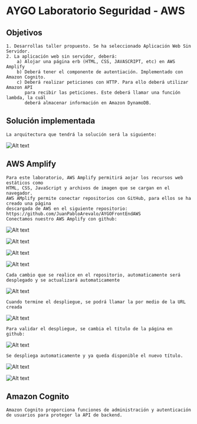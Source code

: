# AYGO Laboratorio Seguridad - AWS

## Objetivos
	1. Desarrollas taller propuesto. Se ha seleccionado Aplicación Web Sin Servidor.
	2. La aplicación web sin servidor, deberá:
		a) Alojar una página erb (HTML, CSS, JAVASCRIPT, etc) en AWS Amplify
		b) Deberá tener el componente de autentiación. Implementado con Amazon Cognito.
		c) Deberá realizar peticiones con HTTP. Para ello deberá utilizar Amazon API
		   para recibir las peticiones. Este deberá llamar una función lambda, la cuál
		   deberá almacenar información en Amazon DynamoDB.
		   
## Solución implementada
	La arquitectura que tendrá la solución será la siguiente:
	
![Alt text](img/Arquitectura.JPG)	

## AWS Amplify
	Para este laboratorio, AWS Amplify permitirá aojar los recursos web estáticos como
	HTML, CSS, JavaScript y archivos de imagen que se cargan en el navegador.
	AWS AMplify permite conectar repositorios con GitHub, para ellos se ha creado una página
	descargada de AWS en el siguiente repositorio: https://github.com/JuanPabloArevalo/AYGOFrontEndAWS
	Conectamos nuestro AWS Amplify con github:
	
![Alt text](img/ConectarConGit1.JPG)

![Alt text](img/ConectarConGit2.JPG)	

![Alt text](img/ConectarConGit3.JPG)	

![Alt text](img/ConectarConGit4.JPG)	

	Cada cambio que se realice en el repositorio, automaticamente será desplegado y se actualizará automaticamente
	
![Alt text](img/ConectarConGit5.JPG)	

	Cuando termine el despliegue, se podrá llamar la por medio de la URL creada
	
![Alt text](img/tituloAntes.JPG)	

	Para validar el despliegue, se cambia el título de la página en github:

![Alt text](img/CambioGit.JPG)	

	Se despliega automaticamente y ya queda disponible el nuevo título.
	
![Alt text](img/tituloAntes.JPG)
	
![Alt text](img/Rebuild.JPG)		


## Amazon Cognito
	Amazon Cognito proporciona funciones de administración y autenticación de usuarios para proteger la API de backend.
	